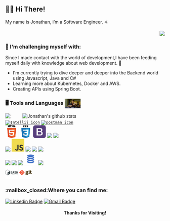 ## :wave::smile: Hi There!

My name is Jonathan, i’m a Software Engineer. :eight_spoked_asterisk:

<a href="https://github.com/jonathanFrocha/">
  <img align="right" src="https://github-readme-stats.vercel.app/api/top-langs/?username=jonathanfrocha&theme=algolia" />
</a>
<br>

### 🌱 I'm challenging myself with:

Since I made contact with the world of development,I have been feeding myself daily with knowledge about web development. :notebook_with_decorative_cover:                                                                                 
* I'm currently trying to dive deeper and deeper into the Backend world using Javascript, Java and C# 
* Learning more about Kubernetes, Docker and AWS.
* Creating APIs using Spring Boot.    

### :desktop_computer: Tools and Languages <img src="./jimCoding.gif" width="50" heigth="auto" align="center" /> 

<a href="https://gitstats.me/JonathanFRocha">
    <img width="450" align="right" alt="Jonathan's github stats" 
         src="https://github-readme-stats.vercel.app/api?username=jonathanfrocha&show_icons=true&theme=algolia&count_private=true&include_all_commits=true" /> </a>        
<code><a href = "https://code.visualstudio.com/"><img height="40" src="https://upload.wikimedia.org/wikipedia/commons/thumb/9/9a/Visual_Studio_Code_1.35_icon.svg/1200px-Visual_Studio_Code_1.35_icon.svg.png"></a></code>
<code><a href="https://www.jetbrains.com/"><img height="40" src="https://dashboard.snapcraft.io/site_media/appmedia/2017/11/icon_CE_256_2Qe5uEl.png" alt="Intellij icon"></a></code>
<code><a href="https://www.postman.com/"><img height="40" src="https://i2.wp.com/pngimage.net/wp-content/uploads/2018/06/postman-icon-png-6.png?w=1080&ssl=1" alt="postman icon"></a></code>
<br>
<code><a href="https://developer.mozilla.org/pt-BR/docs/Web/HTML/HTML5"><img height="40" src="https://raw.githubusercontent.com/github/explore/80688e429a7d4ef2fca1e82350fe8e3517d3494d/topics/html/html.png"></a></code>
<code><a href="https://developer.mozilla.org/pt-BR/docs/Web/CSS"><img height="40" src="https://raw.githubusercontent.com/github/explore/80688e429a7d4ef2fca1e82350fe8e3517d3494d/topics/css/css.png"></a></code>
<code><a href="https://getbootstrap.com/"><img height="40" src="https://raw.githubusercontent.com/github/explore/80688e429a7d4ef2fca1e82350fe8e3517d3494d/topics/bootstrap/bootstrap.png"></a></code> 
<code><a href="https://semantic-ui.com/"><img height="40" src="https://semantic-ui.com/images/logo.png"></a></code>
<code><a href = "https://reactjs.org/"><img height="40" src="https://upload.wikimedia.org/wikipedia/commons/thumb/a/a7/React-icon.svg/1200px-React-icon.svg.png"></a></code>
<br>
<code><a href = "https://redux.js.org/"><img height="40" src="https://bognarjunior.files.wordpress.com/2018/08/download.png?w=256"></a></code>
<code><a href="https://developer.mozilla.org/pt-BR/docs/Web/JavaScript"><img height="40" src="https://raw.githubusercontent.com/github/explore/80688e429a7d4ef2fca1e82350fe8e3517d3494d/topics/javascript/javascript.png"></a></code>
<code><a href = "https://www.typescriptlang.org/"><img height="40" src="https://res.cloudinary.com/practicaldev/image/fetch/s--LkL103Qa--/c_imagga_scale,f_auto,fl_progressive,h_900,q_auto,w_1600/https://d2eip9sf3oo6c2.cloudfront.net/tags/images/000/000/377/landscape/typescriptlang.png"></a></code>
<code><a href = "https://www.java.com/"><img height="40" src="https://cdn-icons-png.flaticon.com/512/226/226777.png"></a></code>
<code><a href = "https://docs.microsoft.com/dotnet/csharp/"><img height="40" src="https://iconape.com/wp-content/png_logo_vector/c.png"></a></code>
<br>
<code><a href = "https://nodejs.org/en/"><img height="40" src="https://cdn.iconscout.com/icon/free/png-512/node-js-1174925.png"></a></code>
<code><a href = "https://spring.io/projects/spring-boot"><img height="40" src="https://devkico.itexto.com.br/wp-content/uploads/2014/08/spring-boot-project-logo.png"></a></code>
<code><a href = "https://docs.microsoft.com/dotnet"><img height="40" src="https://upload.wikimedia.org/wikipedia/commons/thumb/e/ee/.NET_Core_Logo.svg/1024px-.NET_Core_Logo.svg.png"></a></code>
<code><a href = "https://www.w3schools.com/sql/"><img height="40" src="https://raw.githubusercontent.com/github/explore/80688e429a7d4ef2fca1e82350fe8e3517d3494d/topics/sql/sql.png"></a></code>
<code><a href = "https://www.mongodb.com/"><img height="40" src="https://upload.wikimedia.org/wikipedia/commons/thumb/f/f9/Antu_mongodb.svg/1024px-Antu_mongodb.svg.png"></a></code>
<br>
<code><a href = "https://www.gnu.org/software/bash/"><img height="40" src="https://raw.githubusercontent.com/github/explore/80688e429a7d4ef2fca1e82350fe8e3517d3494d/topics/bash/bash.png"></a></code>
<code><a href = "https://git-scm.com/"><img height="40" src="https://raw.githubusercontent.com/github/explore/80688e429a7d4ef2fca1e82350fe8e3517d3494d/topics/git/git.png"></a></code>
<br>
  <h3>:mailbox_closed:Where you can find me:</h3>
  
   [![Linkedin Badge](https://img.shields.io/badge/-JonathanFRocha-blue?style=for-the-badge&logo=Linkedin&logoColor=white&link=https://www.linkedin.com/in/jonathan-ferreira-rocha/)](https://www.linkedin.com/in/jonathan-ferreira-rocha/) 
   [![Gmail Badge](https://img.shields.io/badge/-JonathanF.C-c14438?style=for-the-badge&logo=Gmail&logoColor=white&link=mailto:jonathanferreira.contato@gmail.com)](mailto:jonathanferreira.contato@gmail.com)
    
<h4 align="center"> Thanks for Visiting!</h4>
